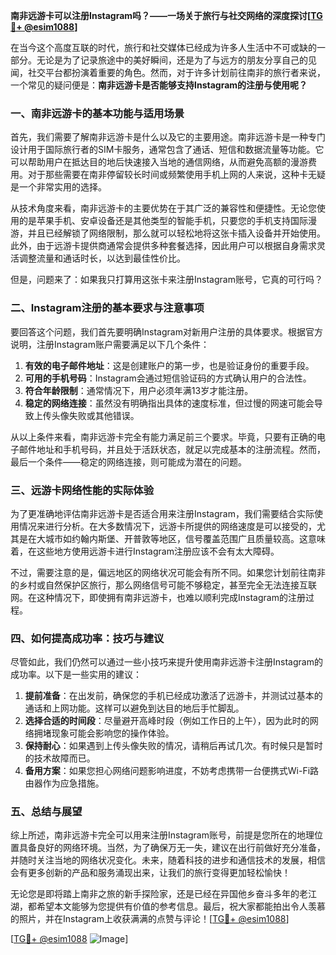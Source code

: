 **南非远游卡可以注册Instagram吗？——一场关于旅行与社交网络的深度探讨[[TG💪+ @esim1088](https://t.me/s/esim1088)]**

在当今这个高度互联的时代，旅行和社交媒体已经成为许多人生活中不可或缺的一部分。无论是为了记录旅途中的美好瞬间，还是为了与远方的朋友分享自己的见闻，社交平台都扮演着重要的角色。然而，对于许多计划前往南非的旅行者来说，一个常见的疑问便是：**南非远游卡是否能够支持Instagram的注册与使用呢？**

### 一、南非远游卡的基本功能与适用场景

首先，我们需要了解南非远游卡是什么以及它的主要用途。南非远游卡是一种专门设计用于国际旅行者的SIM卡服务，通常包含了通话、短信和数据流量等功能。它可以帮助用户在抵达目的地后快速接入当地的通信网络，从而避免高额的漫游费用。对于那些需要在南非停留较长时间或频繁使用手机上网的人来说，这种卡无疑是一个非常实用的选择。

从技术角度来看，南非远游卡的主要优势在于其广泛的兼容性和便捷性。无论您使用的是苹果手机、安卓设备还是其他类型的智能手机，只要您的手机支持国际漫游，并且已经解锁了网络限制，那么就可以轻松地将这张卡插入设备并开始使用。此外，由于远游卡提供商通常会提供多种套餐选择，因此用户可以根据自身需求灵活调整流量和通话时长，以达到最佳性价比。

但是，问题来了：如果我只打算用这张卡来注册Instagram账号，它真的可行吗？

### 二、Instagram注册的基本要求与注意事项

要回答这个问题，我们首先要明确Instagram对新用户注册的具体要求。根据官方说明，注册Instagram账户需要满足以下几个条件：

1. **有效的电子邮件地址**：这是创建账户的第一步，也是验证身份的重要手段。
2. **可用的手机号码**：Instagram会通过短信验证码的方式确认用户的合法性。
3. **符合年龄限制**：通常情况下，用户必须年满13岁才能注册。
4. **稳定的网络连接**：虽然没有明确指出具体的速度标准，但过慢的网速可能会导致上传头像失败或其他错误。

从以上条件来看，南非远游卡完全有能力满足前三个要求。毕竟，只要有正确的电子邮件地址和手机号码，并且处于活跃状态，就足以完成基本的注册流程。然而，最后一个条件——稳定的网络连接，则可能成为潜在的问题。

### 三、远游卡网络性能的实际体验

为了更准确地评估南非远游卡是否适合用来注册Instagram，我们需要结合实际使用情况来进行分析。在大多数情况下，远游卡所提供的网络速度是可以接受的，尤其是在大城市如约翰内斯堡、开普敦等地区，信号覆盖范围广且质量较高。这意味着，在这些地方使用远游卡进行Instagram注册应该不会有太大障碍。

不过，需要注意的是，偏远地区的网络状况可能会有所不同。如果您计划前往南非的乡村或自然保护区旅行，那么网络信号可能不够稳定，甚至完全无法连接互联网。在这种情况下，即使拥有南非远游卡，也难以顺利完成Instagram的注册过程。

### 四、如何提高成功率：技巧与建议

尽管如此，我们仍然可以通过一些小技巧来提升使用南非远游卡注册Instagram的成功率。以下是一些实用的建议：

1. **提前准备**：在出发前，确保您的手机已经成功激活了远游卡，并测试过基本的通话和上网功能。这样可以避免到达目的地后手忙脚乱。
2. **选择合适的时间段**：尽量避开高峰时段（例如工作日的上午），因为此时的网络拥堵现象可能会影响您的操作体验。
3. **保持耐心**：如果遇到上传头像失败的情况，请稍后再试几次。有时候只是暂时的技术故障而已。
4. **备用方案**：如果您担心网络问题影响进度，不妨考虑携带一台便携式Wi-Fi路由器作为应急措施。

### 五、总结与展望

综上所述，南非远游卡完全可以用来注册Instagram账号，前提是您所在的地理位置具备良好的网络环境。当然，为了确保万无一失，建议在出行前做好充分准备，并随时关注当地的网络状况变化。未来，随着科技的进步和通信技术的发展，相信会有更多创新的产品和服务涌现出来，让我们的旅行变得更加轻松愉快！

无论您是即将踏上南非之旅的新手探险家，还是已经在异国他乡奋斗多年的老江湖，都希望本文能够为您提供有价值的参考信息。最后，祝大家都能拍出令人羡慕的照片，并在Instagram上收获满满的点赞与评论！[[TG💪+ @esim1088](https://t.me/s/esim1088)]

[[TG💪+ @esim1088](https://t.me/s/esim1088) ![Image](https://i.postimg.cc/4NQfJmqS/Snipaste-2025-05-13-00-14-12.png)]
